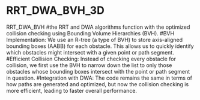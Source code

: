 # RRT_DWA_BVH_3D
RRT_DWA_BVH
#the RRT and DWA algorithms function with the optimized collision checking using Bounding Volume Hierarchies (BVH).
#BVH Implementation: We use an R-tree (a type of BVH) to store axis-aligned bounding boxes (AABB) for each obstacle. This allows us to quickly identify which obstacles might intersect with a given point or path segment.
#Efficient Collision Checking: Instead of checking every obstacle for collision, we first use the BVH to narrow down the list to only those obstacles whose bounding boxes intersect with the point or path segment in question.
#Integration with DWA: The code remains the same in terms of how paths are generated and optimized, but now the collision checking is more efficient, leading to faster overall performance.
